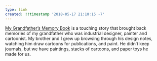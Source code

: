 ```yaml
---
type: link
created: !!timestamp '2018-05-17 21:10:15 -7'
---
```

[My Grandfather’s Memory Book](https://www.nytimes.com/2018/03/06/opinion/family-grandfathers-memories.html) is a touching story that brought back memories of my grandfather who was industrial designer, painter and cartoonist. My brother and I grew up browsing through his design notes, watching him draw cartoons for publications, and paint. He didn’t keep journals, but we have paintings, stacks of cartoons, and paper toys he made for us.
